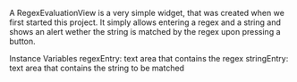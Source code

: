 A RegexEvaluationView is a very simple widget, that was created when we first started this project. It simply allows entering a regex and a string and shows an alert wether the string is matched by the regex upon pressing a button.

Instance Variables
	regexEntry: text area that contains the regex
	stringEntry: text area that contains the string to be matched